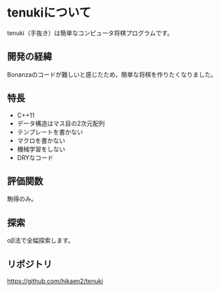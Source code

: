 # tenukiについて
tenuki（手抜き）は簡単なコンピュータ将棋プログラムです。

## 開発の経緯
Bonanzaのコードが難しいと感じたため，簡単な将棋を作りたくなりました。

## 特長
- C++11
- データ構造はマス目の2次元配列
- テンプレートを書かない
- マクロを書かない
- 機械学習をしない
- DRYなコード

## 評価関数
駒得のみ。

## 探索
αβ法で全幅探索します。

## リポジトリ
https://github.com/hikaen2/tenuki

